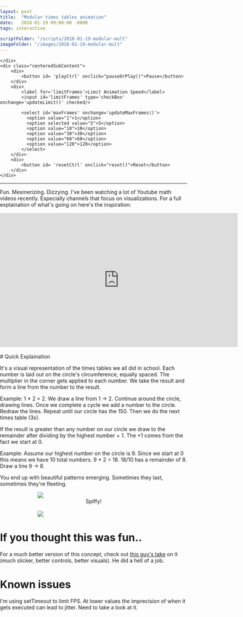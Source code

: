 ```yaml
---
layout: post
title:  "Modular times tables animation"
date:   2018-01-19 09:00:00 -0800
tags: interactive

scriptFolder: "/scripts/2018-01-19-modular-mult"
imageFolder: "/images/2018-01-19-modular-mult"
---
```


<link rel="stylesheet" href="/libraries/bootstrap-3.3.7-dist/css/bootstrap-3.3.7.min.css">
<link rel="stylesheet" href="/libraries/bootstrap-3.3.7-dist/css/bootstrap-theme-3.3.7.min.css">
<link rel="stylesheet" href="/libraries/jquery-ui-1.10.4.custom/development-bundle/themes/base/jquery-ui.css">

<script src="/libraries/p5/p5.min.js"></script>
<script src="/libraries/p5/addons/p5.dom.min.js"></script>
<script src="/libraries/p5/addons/p5.sound.min.js"></script> <!--TODO necessary?-->


<!-- Network pulls
<script src="https://cdnjs.cloudflare.com/ajax/libs/p5.js/0.5.14/p5.js"></script>
<script src="https://cdnjs.cloudflare.com/ajax/libs/p5.js/0.5.14/p5.min.js"></script>
<script src="https://cdnjs.cloudflare.com/ajax/libs/p5.js/0.5.14/addons/p5.dom.min.js"></script>
<script src="https://cdnjs.cloudflare.com/ajax/libs/p5.js/0.5.14/addons/p5.sound.min.js"></script>
-->
<script src="/libraries/jquery-3.2.1.js"></script>
<script src="/libraries/jquery-ui-1.10.4.custom/js/jquery-ui-1.10.4.custom.min.js"></script>

<script src="/libraries/bootstrap-3.3.7-dist/js/bootstrap-3.3.7.min.js"></script>
<script src="{{ page.scriptFolder }}/main.js"></script>


<style>
    body {
      padding: 0;
      margin: 0;
    }	
    .centeredSubContent { /*Takes into account the fact we are in a compressed, centered "reading area". Don't want to protrude from that. */
      max-width: calc(690px - (30px * 2));
	  text-align: center;
    }

    #defaultCanvas0 {
      border: 1px solid #ede5e5;
    }
    abbr[title]{
      /* Bootstrap issue. Probably have too many conflicting libraries. We get an ugly 2x underline. Overiding */
      border-bottom: none;
    }
	label{
	  display: inline;
	}
	.todo{
	  display: none;
	}
	
	figure{
		width:60%; 
		margin:0 auto; 
		display:block
	}
	
</style>

  <div class="container">
	<div id="canvasContainer">

	</div>
	<div class="centeredSubContent">
		<div>
			<button id= 'playCtrl' onclick="pauseOrPlay()">Pause</button>
		</div>
		<div>
			<label for='limitFrames'>Limit Animation Speed</label>
			<input id='limitFrames' type='checkBox' onchange='updateLimit()' checked/>
			
			<select id='maxFrames' onchange='updateMaxFrames()'>
			  <option value="1">1</option>
			  <option selected value="5">5</option>
			  <option value="10">10</option>
			  <option value="30">30</option>
			  <option value="60">60</option>
			  <option value="120">120</option>
			</select>
		</div>
		<div>
			<button id= 'resetCtrl' onclick="reset()">Reset</button>
		</div>
	</div>
  </div>

-------------------
  
  Fun. Mesmerizing. Dizzying. I've been watching a lot of Youtube math videos recently. Especially channels that focus on visualizations. 
  For a full explaination of what's going on here's the inspiration: 
  
  <iframe width="640" height="360" src="https://www.youtube.com/embed/qhbuKbxJsk8" frameborder="0" allow="autoplay; encrypted-media" allowfullscreen></iframe>
  <br>
  <br>
# Quick Explaination
  
  It's a visual representation of the times tables we all did in school. Each number is laid out on 
  the circle's circumference, equally spaced. The multiplier in the corner gets applied to each number. We take the result and form 
  a line from the number to the result. 
  
  Example: 1 * 2 = 2. We draw a line from 1 -> 2. Continue around the circle, drawing lines. Once we complete a cycle we add a number to the circle. 
  Redraw the lines. Repeat until our circle has the 150. Then we do the next times table (3x).

  If the result is greater than any number on our circle we draw to the remainder after dividing by the highest number + 1. The +1 comes from the fact we 
  start at 0.
  
  Example: Assume our highest number on the circle is 9. Since we start at 0 this means we have 10 total numbers.
  9 * 2 = 18. 18/10 has a remainder of 8. Draw a line 9 -> 8.
    
	
  You end up with beautiful patterns emerging. Sometimes they last, sometimes they're fleeting.
  
<figure>
	<img src='{{ page.imageFolder}}/Spirograph.jpg'>
    <figcaption class="centeredSubContent"> Spiffy!
</figcaption>
</figure>  

<br>

<figure>
	<img src='{{ page.imageFolder}}/Beauty.jpg'>
    <figcaption>
</figcaption>
</figure>  



	
# If you thought this was fun..
  
  For a much better version of this concept, check out <a href="https://mathiaslengler.github.io/TimesTableWebGL/">this guy's take</a> on it 
  (much slicker, better controls, better visuals). He did a hell of a job. 

# Known issues
  I'm using setTimeout to limit FPS. At lower values the imprecision of when it gets executed can lead to jitter. Need to take a look at it. 